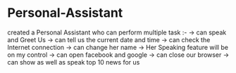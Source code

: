 ﻿# Personal-Assistant
created a Personal Assistant who can perform multiple task :- 
  -> can speak and Greet Us
  -> can tell us the current date and time
  -> can check the Internet connection
  -> can change her name
  -> Her Speaking feature will be on my control
  -> can open facebook and google
  -> can close our browser
  -> can show as well as speak top 10 news for us

